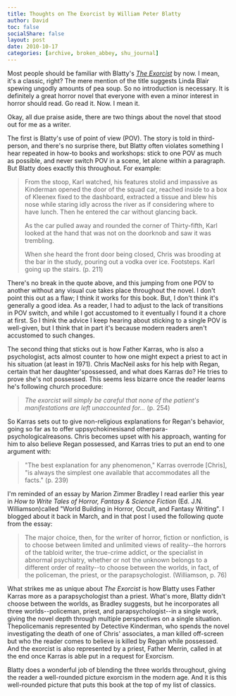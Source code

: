 ```yaml
---
title: Thoughts on The Exorcist by William Peter Blatty
author: David
toc: false
socialShare: false
layout: post
date: 2010-10-17
categories: [archive, broken_abbey, shu_journal]
---
```


Most people should be familiar with Blatty's
[_The Exorcist_](http://amzn.to/b3hfZd) by now. I mean, it's a classic, right?
The mere mention of the title suggests Linda Blair spewing ungodly amounts of
pea soup. So no introduction is necessary. It is definitely a great horror novel
that everyone with even a minor interest in horror should read. Go read it. Now.
I mean it.

Okay, all due praise aside, there are two things about the novel that stood out
for me as a writer.

The first is Blatty's use of point of view (POV). The story is told in
third-person, and there's no surprise there, but Blatty often violates something
I hear repeated in how-to books and workshops: stick to one POV as much as
possible, and never switch POV in a scene, let alone within a paragraph. But
Blatty does exactly this throughout. For example:

> From the stoop, Karl watched, his features stolid and impassive as Kinderman
> opened the door of the squad car, reached inside to a box of Kleenex fixed to
> the dashboard, extracted a tissue and blew his nose while staring idly across
> the river as if considering where to have lunch. Then he entered the car
> without glancing back.
>
> As the car pulled away and rounded the corner of Thirty-fifth, Karl looked at
> the hand that was not on the doorknob and saw it was trembling.
>
> When she heard the front door being closed, Chris was brooding at the bar in
> the study, pouring out a vodka over ice. Footsteps. Karl going up the stairs.
> (p. 211)

There's no break in the quote above, and this jumping from one POV to another
without any visual cue takes place throughout the novel. I don't point this out
as a flaw; I think it works for this book. But, I don't think it's generally a
good idea. As a reader, I had to adjust to the lack of transitions in POV
switch, and while I got accustomed to it eventually I found it a chore at first.
So I think the advice I keep hearing about sticking to a single POV is
well-given, but I think that in part it's because modern readers aren't
accustomed to such changes.

The second thing that sticks out is how Father Karras, who is also a
psychologist, acts almost counter to how one might expect a priest to act in his
situation (at least in 1971). Chris MacNeil asks for his help with Regan,
certain that her daughter'spossessed, and what does Karras do? He tries to prove
she's not possessed. This seems less bizarre once the reader learns he's
following church procedure:

> _The exorcist will simply be careful that none of the patient's manifestations
> are left unaccounted for..._ (p. 254)

So Karras sets out to give non-religious explanations for Regan's behavior,
going so far as to offer uppsychokinesisand otherpara-psychologicalreasons.
Chris becomes upset with his approach, wanting for him to also believe Regan
possessed, and Karras tries to put an end to one argument with:

> "The best explanation for any phenomenon," Karras overrode [Chris], "is always
> the simplest one available that accommodates all the facts." (p. 239)

I'm reminded of an essay by Marion Zimmer Bradley I read earlier this year in
_How to Write Tales of Horror, Fantasy & Science Fiction_ (Ed. J.N.
Williamson)called "World Building in Horror, Occult, and Fantasy Writing". I
blogged about it back in March, and in that post I used the following quote from
the essay:

> The major choice, then, for the writer of horror, fiction or nonfiction, is to
> choose between limited and unlimited views of reality--the horrors of the
> tabloid writer, the true-crime addict, or the specialist in abnormal
> psychiatry, whether or not the unknown belongs to a different order of
> reality--to choose between the worlds, in fact, of the policeman, the priest,
> or the parapsychologist. (Williamson, p. 76)

What strikes me as unique about _The Exorcist_ is how Blatty uses Father Karras
more as a parapsychologist than a priest. What's more, Blatty didn't choose
between the worlds, as Bradley suggests, but he incorporates all three
worlds--policeman, priest, and parapsychologist--in a single work, giving the
novel depth through multiple perspectives on a single situation. Thepolicemanis
represented by Detective Kinderman, who spends the novel investigating the death
of one of Chris' associates, a man killed off-screen but who the reader comes to
believe is killed by Regan while possessed. And the exorcist is also represented
by a priest, Father Merrin, called in at the end once Karras is able put in a
request for Exorcism.

Blatty does a wonderful job of blending the three worlds throughout, giving the
reader a well-rounded picture exorcism in the modern age. And it is this
well-rounded picture that puts this book at the top of my list of classics.
